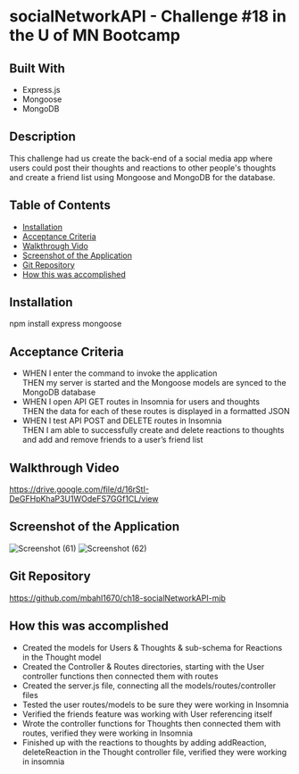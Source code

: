 # socialNetworkAPI - Challenge #18 in the U of MN Bootcamp

## Built With
* Express.js
* Mongoose
* MongoDB

## Description
This challenge had us create the back-end of a social media app where users could post their thoughts and reactions to other people's thoughts and create a friend list using Mongoose and MongoDB for the database.

## Table of Contents
* [Installation](#installation)
* [Acceptance Criteria](#acceptance-criteria)
* [Walkthrough Vido](#walkthrough-video)
* [Screenshot of the Application](#screenshot-of-the-application)
* [Git Repository](#git-repository)
* [How this was accomplished](#how-this-was-accomplished)

## Installation
npm install express mongoose

## Acceptance Criteria
* WHEN I enter the command to invoke the application\
THEN my server is started and the Mongoose models are synced to the MongoDB database
* WHEN I open API GET routes in Insomnia for users and thoughts\
THEN the data for each of these routes is displayed in a formatted JSON
* WHEN I test API POST and DELETE routes in Insomnia\
THEN I am able to successfully create and delete reactions to thoughts and add and remove friends to a user’s friend list

## Walkthrough Video
https://drive.google.com/file/d/16rStI-DeGFHpKhaP3U1WOdeFS7GGf1CL/view

## Screenshot of the Application
![Screenshot (61)](https://user-images.githubusercontent.com/90292697/154813329-bb0804a0-d827-41a6-86db-b2b043822838.png)
![Screenshot (62)](https://user-images.githubusercontent.com/90292697/154813331-c90ca108-ecea-48c9-8441-64792e75d044.png)

## Git Repository
https://github.com/mbahl1670/ch18-socialNetworkAPI-mjb

## How this was accomplished
*  Created the models for Users & Thoughts & sub-schema for Reactions in the Thought model
*  Created the Controller & Routes directories, starting with the User controller functions then connected them with routes
*  Created the server.js file, connecting all the models/routes/controller files
*  Tested the user routes/models to be sure they were working in Insomnia
*  Verified the friends feature was working with User referencing itself
*  Wrote the controller functions for Thoughts then connected them with routes, verified they were working in Insomnia
*  Finished up with the reactions to thoughts by adding addReaction, deleteReaction in the Thought controller file, verified they were working in insomnia
